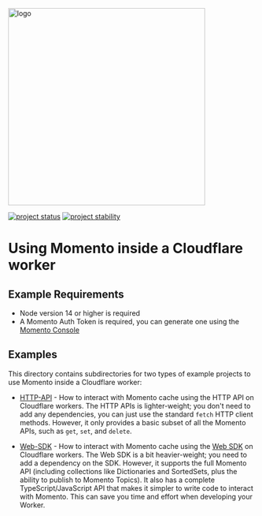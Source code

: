 <head>
  <meta name="Momento Node.js Client Library Documentation" content="Node.js client software development kit for Momento Cache">
</head>
<img src="https://docs.momentohq.com/img/logo.svg" alt="logo" width="400"/>

[![project status](https://momentohq.github.io/standards-and-practices/badges/project-status-official.svg)](https://github.com/momentohq/standards-and-practices/blob/main/docs/momento-on-github.md)
[![project stability](https://momentohq.github.io/standards-and-practices/badges/project-stability-stable.svg)](https://github.com/momentohq/standards-and-practices/blob/main/docs/momento-on-github.md)

# Using Momento inside a Cloudflare worker

## Example Requirements

- Node version 14 or higher is required
- A Momento Auth Token is required, you can generate one using the [Momento Console](https://console.gomomento.com)

## Examples

This directory contains subdirectories for two types of example projects to use Momento inside a Cloudflare worker:

- [HTTP-API](./http-api) - How to interact with Momento cache using the HTTP API on Cloudflare workers. The HTTP APIs is lighter-weight; you don't need to add any dependencies, you can just use the standard `fetch` HTTP
  client methods. However, it only provides a basic subset of all the Momento APIs, such as `get`, `set`, and `delete`.

- [Web-SDK](./web-sdk) - How to interact with Momento cache using the [Web SDK](https://github.com/momentohq/client-sdk-javascript/blob/main/packages/client-sdk-web/README.md) on Cloudflare workers. The Web SDK is a bit heavier-weight; you need to add a dependency on the SDK. However, it supports the full Momento API (including collections like Dictionaries and SortedSets, plus the ability to publish to Momento Topics). It also has a complete TypeScript/JavaScript API that makes it simpler to write code to interact with Momento. This can save you time and effort when developing your Worker.
